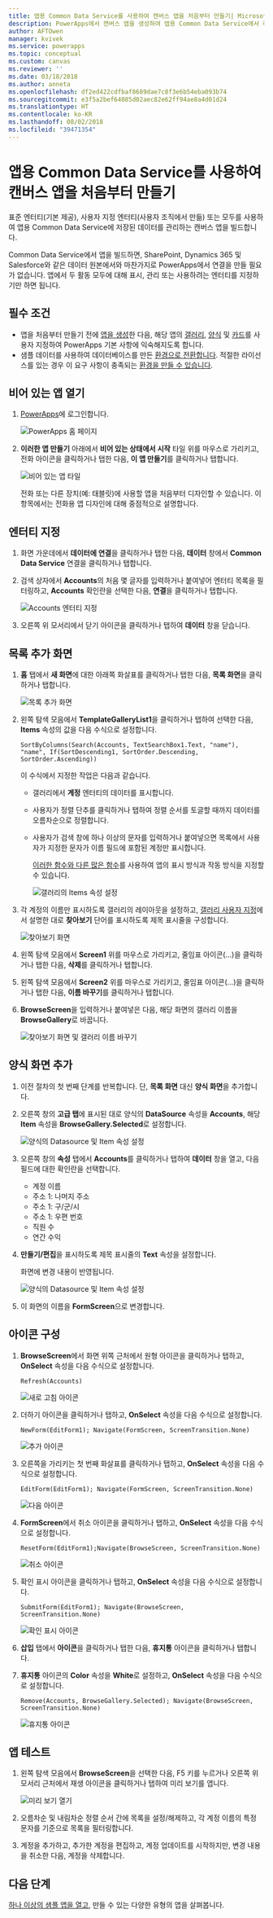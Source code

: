 ```yaml
---
title: 앱용 Common Data Service를 사용하여 캔버스 앱을 처음부터 만들기| Microsoft Docs
description: PowerApps에서 캔버스 앱을 생성하여 앱용 Common Data Service에서 레코드를 추가, 업데이트 및 삭제합니다.
author: AFTOwen
manager: kvivek
ms.service: powerapps
ms.topic: conceptual
ms.custom: canvas
ms.reviewer: ''
ms.date: 03/18/2018
ms.author: anneta
ms.openlocfilehash: df2ed422cdfbaf8689dae7c8f3e6b54eba093b74
ms.sourcegitcommit: e3f5a2bef64085d02aec82e62ff94ae8a4d01d24
ms.translationtype: HT
ms.contentlocale: ko-KR
ms.lasthandoff: 08/02/2018
ms.locfileid: "39471354"
---
```

# <a name="create-a-canvas-app-from-scratch-using-common-data-service-for-apps"></a>앱용 Common Data Service를 사용하여 캔버스 앱을 처음부터 만들기

표준 엔터티(기본 제공), 사용자 지정 엔터티(사용자 조직에서 만듦) 또는 모두를 사용하여 앱용 Common Data Service에 저장된 데이터를 관리하는 캔버스 앱을 빌드합니다.

Common Data Service에서 앱을 빌드하면, SharePoint, Dynamics 365 및 Salesforce와 같은 데이터 원본에서와 마찬가지로 PowerApps에서 연결을 만들 필요가 없습니다. 앱에서 두 활동 모두에 대해 표시, 관리 또는 사용하려는 엔터티를 지정하기만 하면 됩니다.

## <a name="prerequisites"></a>필수 조건

- 앱을 처음부터 만들기 전에 [앱을 생성](data-platform-create-app.md)한 다음, 해당 앱의 [갤러리](customize-layout-sharepoint.md), [양식](customize-forms-sharepoint.md) 및 [카드](customize-card.md)를 사용자 지정하여 PowerApps 기본 사항에 익숙해지도록 합니다.
- 샘플 데이터를 사용하여 데이터베이스를 만든 [환경으로 전환합니다](working-with-environments.md). 적절한 라이선스를 있는 경우 이 요구 사항이 충족되는 [환경을 만들 수 있습니다](../../administrator/create-environment.md).

## <a name="open-a-blank-app"></a>비어 있는 앱 열기

1. [PowerApps](http://web.powerapps.com?utm_source=padocs&utm_medium=linkinadoc&utm_campaign=referralsfromdoc)에 로그인합니다.

    ![PowerApps 홈 페이지](./media/data-platform-create-app-scratch/sign-in.png)

1. **이러한 앱 만들기** 아래에서 **비어 있는 상태에서 시작** 타일 위를 마우스로 가리키고, 전화 아이콘을 클릭하거나 탭한 다음, **이 앱 만들기**를 클릭하거나 탭합니다.

    ![비어 있는 앱 타일](./media/data-platform-create-app-scratch/blank-app.png)

    전화 또는 다른 장치(예: 태블릿)에 사용할 앱을 처음부터 디자인할 수 있습니다. 이 항목에서는 전화용 앱 디자인에 대해 중점적으로 설명합니다.

## <a name="specify-an-entity"></a>엔터티 지정

1. 화면 가운데에서 **데이터에 연결**을 클릭하거나 탭한 다음, **데이터** 창에서 **Common Data Service** 연결을 클릭하거나 탭합니다.

1. 검색 상자에서 **Accounts**의 처음 몇 글자를 입력하거나 붙여넣어 엔터티 목록을 필터링하고, **Accounts** 확인란을 선택한 다음, **연결**을 클릭하거나 탭합니다.

    ![Accounts 엔터티 지정](./media/data-platform-create-app-scratch/cds-connect.png)

1. 오른쪽 위 모서리에서 닫기 아이콘을 클릭하거나 탭하여 **데이터** 창을 닫습니다.

## <a name="add-a-list-screen"></a>목록 추가 화면

1. **홈** 탭에서 **새 화면**에 대한 아래쪽 화살표를 클릭하거나 탭한 다음, **목록 화면**을 클릭하거나 탭합니다.

    ![목록 추가 화면](./media/data-platform-create-app-scratch/list-screen.png)

1. 왼쪽 탐색 모음에서 **TemplateGalleryList1**을 클릭하거나 탭하여 선택한 다음, **Items** 속성의 값을 다음 수식으로 설정합니다.

    `SortByColumns(Search(Accounts, TextSearchBox1.Text, "name"), "name", If(SortDescending1, SortOrder.Descending, SortOrder.Ascending))`

    이 수식에서 지정한 작업은 다음과 같습니다.

   - 갤러리에서 **계정** 엔터티의 데이터를 표시합니다.
   - 사용자가 정렬 단추를 클릭하거나 탭하여 정렬 순서를 토글할 때까지 데이터를 오름차순으로 정렬합니다.
   - 사용자가 검색 창에 하나 이상의 문자를 입력하거나 붙여넣으면 목록에서 사용자가 지정한 문자가 이름 필드에 포함된 계정만 표시합니다.

     [이러한 함수와 다른 많은 함수](formula-reference.md)를 사용하여 앱의 표시 방식과 작동 방식을 지정할 수 있습니다.

     ![갤러리의 Items 속성 설정](./media/data-platform-create-app-scratch/gallery-items.png)

1. 각 계정의 이름만 표시하도록 갤러리의 레이아웃을 설정하고, [갤러리 사용자 지정](customize-layout-sharepoint.md)에서 설명한 대로 **찾아보기** 단어를 표시하도록 제목 표시줄을 구성합니다.

    ![찾아보기 화면](./media/data-platform-create-app-scratch/final-browse.png)

1. 왼쪽 탐색 모음에서 **Screen1** 위를 마우스로 가리키고, 줄임표 아이콘(...)을 클릭하거나 탭한 다음, **삭제**를 클릭하거나 탭합니다.

1. 왼쪽 탐색 모음에서 **Screen2** 위를 마우스로 가리키고, 줄임표 아이콘(...)을 클릭하거나 탭한 다음, **이름 바꾸기**를 클릭하거나 탭합니다.

1. **BrowseScreen**을 입력하거나 붙여넣은 다음, 해당 화면의 갤러리 이름을 **BrowseGallery**로 바꿉니다.

    ![찾아보기 화면 및 갤러리 이름 바꾸기](./media/data-platform-create-app-scratch/rename-browse.png)

## <a name="add-a-form-screen"></a>양식 화면 추가

1. 이전 절차의 첫 번째 단계를 반복합니다. 단, **목록 화면** 대신 **양식 화면**을 추가합니다.

1. 오른쪽 창의 **고급 탭**에 표시된 대로 양식의 **DataSource** 속성을 **Accounts**, 해당 **Item** 속성을 **BrowseGallery.Selected**로 설정합니다.

    ![양식의 Datasource 및 Item 속성 설정](./media/data-platform-create-app-scratch/form-datasource.png)

1. 오른쪽 창의 **속성** 탭에서 **Accounts**를 클릭하거나 탭하여 **데이터** 창을 열고, 다음 필드에 대한 확인란을 선택합니다.

    - 계정 이름
    - 주소 1: 나머지 주소
    - 주소 1: 구/군/시
    - 주소 1: 우편 번호
    - 직원 수
    - 연간 수익

1. **만들기/편집**을 표시하도록 제목 표시줄의 **Text** 속성을 설정합니다.

    화면에 변경 내용이 반영됩니다.

    ![양식의 Datasource 및 Item 속성 설정](./media/data-platform-create-app-scratch/field-list.png)

1. 이 화면의 이름을 **FormScreen**으로 변경합니다.

## <a name="configure-icons"></a>아이콘 구성

1. **BrowseScreen**에서 화면 위쪽 근처에서 원형 아이콘을 클릭하거나 탭하고, **OnSelect** 속성을 다음 수식으로 설정합니다.

    `Refresh(Accounts)`

    ![새로 고침 아이콘](./media/data-platform-create-app-scratch/refresh-icon.png)

1. 더하기 아이콘을 클릭하거나 탭하고, **OnSelect** 속성을 다음 수식으로 설정합니다.

    `NewForm(EditForm1); Navigate(FormScreen, ScreenTransition.None)`

    ![추가 아이콘](./media/data-platform-create-app-scratch/plus-icon.png)

1. 오른쪽을 가리키는 첫 번째 화살표를 클릭하거나 탭하고, **OnSelect** 속성을 다음 수식으로 설정합니다.

    `EditForm(EditForm1); Navigate(FormScreen, ScreenTransition.None)`

    ![다음 아이콘](./media/data-platform-create-app-scratch/next-icon.png)

1. **FormScreen**에서 취소 아이콘을 클릭하거나 탭하고, **OnSelect** 속성을 다음 수식으로 설정합니다.

    `ResetForm(EditForm1);Navigate(BrowseScreen, ScreenTransition.None)`

    ![취소 아이콘](./media/data-platform-create-app-scratch/cancel-icon.png)

1. 확인 표시 아이콘을 클릭하거나 탭하고, **OnSelect** 속성을 다음 수식으로 설정합니다.

    `SubmitForm(EditForm1); Navigate(BrowseScreen, ScreenTransition.None)`

    ![확인 표시 아이콘](./media/data-platform-create-app-scratch/checkmark-icon.png)

1. **삽입** 탭에서 **아이콘**을 클릭하거나 탭한 다음, **휴지통** 아이콘을 클릭하거나 탭합니다.

1. **휴지통** 아이콘의 **Color** 속성을 **White**로 설정하고, **OnSelect** 속성을 다음 수식으로 설정합니다.

    `Remove(Accounts, BrowseGallery.Selected); Navigate(BrowseScreen, ScreenTransition.None)`

    ![휴지통 아이콘](./media/data-platform-create-app-scratch/trash-icon.png)

## <a name="test-the-app"></a>앱 테스트

1. 왼쪽 탐색 모음에서 **BrowseScreen**을 선택한 다음, F5 키를 누르거나 오른쪽 위 모서리 근처에서 재생 아이콘을 클릭하거나 탭하여 미리 보기를 엽니다.

    ![미리 보기 열기](./media/data-platform-create-app-scratch/open-preview.png)

1. 오름차순 및 내림차순 정렬 순서 간에 목록을 설정/해제하고, 각 계정 이름의 특정 문자를 기준으로 목록을 필터링합니다.

1. 계정을 추가하고, 추가한 계정을 편집하고, 계정 업데이트를 시작하지만, 변경 내용을 취소한 다음, 계정을 삭제합니다.

## <a name="next-steps"></a>다음 단계

[하나 이상의 샘플 앱을 열고](open-and-run-a-sample-app.md), 만들 수 있는 다양한 유형의 앱을 살펴봅니다.